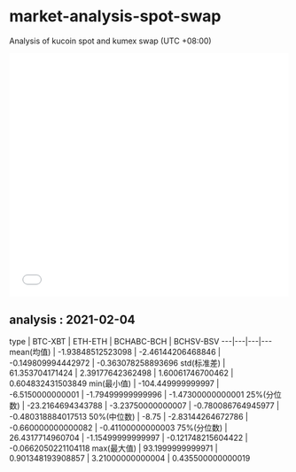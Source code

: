 # market-analysis-spot-swap
Analysis of kucoin spot and kumex swap (UTC +08:00)

<iframe width="100%" height="440" src="./data.html" frameborder="no" border="0" scrolling="no"></iframe>

## analysis : 2021-02-04

type | BTC-XBT | ETH-ETH | BCHABC-BCH | BCHSV-BSV 
---|---|---|---
mean(均值) | -1.93848512523098 | -2.46144206468846 | -0.149809994442972 | -0.363078258893696
std(标准差) | 61.353704171424 | 2.39177642362498 | 1.60061746700462 | 0.604832431503849
min(最小值) | -104.449999999997 | -6.5150000000001 | -1.79499999999996 | -1.47300000000001
25%(分位数) | -23.2164694343788 | -3.23750000000007 | -0.780086764945977 | -0.480318884017513
50%(中位数) | -8.75 | -2.83144264672786 | -0.660000000000082 | -0.41100000000003
75%(分位数) | 26.4317714960704 | -1.15499999999997 | -0.121748215604422 | -0.0662050221104118
max(最大值) | 93.1999999999971 | 0.901348193908857 | 3.21000000000004 | 0.435500000000019

